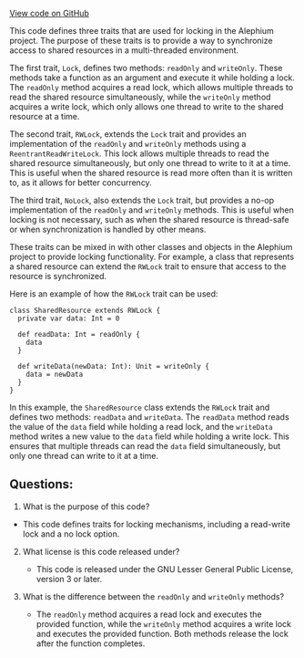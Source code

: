 [View code on GitHub](https://github.com/alephium/alephium/util/src/main/scala/org/alephium/util/RWLock.scala)

This code defines three traits that are used for locking in the Alephium project. The purpose of these traits is to provide a way to synchronize access to shared resources in a multi-threaded environment. 

The first trait, `Lock`, defines two methods: `readOnly` and `writeOnly`. These methods take a function as an argument and execute it while holding a lock. The `readOnly` method acquires a read lock, which allows multiple threads to read the shared resource simultaneously, while the `writeOnly` method acquires a write lock, which only allows one thread to write to the shared resource at a time. 

The second trait, `RWLock`, extends the `Lock` trait and provides an implementation of the `readOnly` and `writeOnly` methods using a `ReentrantReadWriteLock`. This lock allows multiple threads to read the shared resource simultaneously, but only one thread to write to it at a time. This is useful when the shared resource is read more often than it is written to, as it allows for better concurrency. 

The third trait, `NoLock`, also extends the `Lock` trait, but provides a no-op implementation of the `readOnly` and `writeOnly` methods. This is useful when locking is not necessary, such as when the shared resource is thread-safe or when synchronization is handled by other means. 

These traits can be mixed in with other classes and objects in the Alephium project to provide locking functionality. For example, a class that represents a shared resource can extend the `RWLock` trait to ensure that access to the resource is synchronized. 

Here is an example of how the `RWLock` trait can be used:

```
class SharedResource extends RWLock {
  private var data: Int = 0

  def readData: Int = readOnly {
    data
  }

  def writeData(newData: Int): Unit = writeOnly {
    data = newData
  }
}
```

In this example, the `SharedResource` class extends the `RWLock` trait and defines two methods: `readData` and `writeData`. The `readData` method reads the value of the `data` field while holding a read lock, and the `writeData` method writes a new value to the `data` field while holding a write lock. This ensures that multiple threads can read the `data` field simultaneously, but only one thread can write to it at a time.
## Questions: 
 1. What is the purpose of this code?
   - This code defines traits for locking mechanisms, including a read-write lock and a no lock option.

2. What license is this code released under?
   - This code is released under the GNU Lesser General Public License, version 3 or later.

3. What is the difference between the `readOnly` and `writeOnly` methods?
   - The `readOnly` method acquires a read lock and executes the provided function, while the `writeOnly` method acquires a write lock and executes the provided function. Both methods release the lock after the function completes.